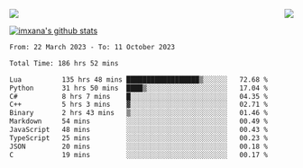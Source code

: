 <p>
  <a href="https://count.getloli.com/"><img src="https://count.getloli.com/get/@xana.readme?theme=moebooru-h"></a>
  <img src="https://weather-icon.journeyad.repl.co/@hangzhou?v=1" align="right">
</p>


<a href="https://github.com/imxana"><img align="center" src="https://github-readme-stats.vercel.app/api?username=imxana&show_icons=true&include_all_commits=true&hide_border=tru&custom_title=imxana%27s%20Github%20Stats" alt="imxana's github stats" /></a> 

<!--START_SECTION:waka-->

```txt
From: 22 March 2023 - To: 11 October 2023

Total Time: 186 hrs 52 mins

Lua          135 hrs 48 mins ██████████████████▒░░░░░░   72.68 %
Python       31 hrs 50 mins  ████▒░░░░░░░░░░░░░░░░░░░░   17.04 %
C#           8 hrs 7 mins    █░░░░░░░░░░░░░░░░░░░░░░░░   04.35 %
C++          5 hrs 3 mins    ▓░░░░░░░░░░░░░░░░░░░░░░░░   02.71 %
Binary       2 hrs 43 mins   ▒░░░░░░░░░░░░░░░░░░░░░░░░   01.46 %
Markdown     54 mins         ░░░░░░░░░░░░░░░░░░░░░░░░░   00.49 %
JavaScript   48 mins         ░░░░░░░░░░░░░░░░░░░░░░░░░   00.43 %
TypeScript   25 mins         ░░░░░░░░░░░░░░░░░░░░░░░░░   00.23 %
JSON         20 mins         ░░░░░░░░░░░░░░░░░░░░░░░░░   00.18 %
C            19 mins         ░░░░░░░░░░░░░░░░░░░░░░░░░   00.17 %
```

<!--END_SECTION:waka-->
